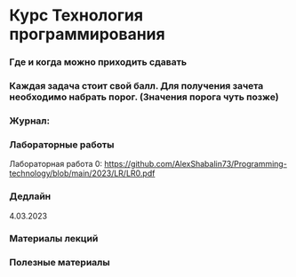 # Курс Технология программирования

### Где и когда можно приходить сдавать

### Каждая задача стоит свой балл. Для получения зачета необходимо набрать порог. (Значения порога чуть позже)  

### Журнал:  


### Лабораторные работы  
Лабораторная работа 0: https://github.com/AlexShabalin73/Programming-technology/blob/main/2023/LR/LR0.pdf

### Дедлайн
4.03.2023

### Материалы лекций

### 


### Полезные материалы